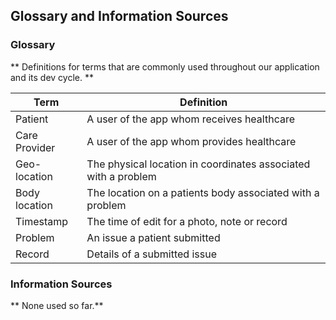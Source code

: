## Glossary and Information Sources

### Glossary

** Definitions for terms that are commonly used throughout our application and its dev cycle. **

| Term          | Definition                                                     |
|---------------|----------------------------------------------------------------|
| Patient       | A user of the app whom receives healthcare                     |
| Care Provider | A user of the app whom provides healthcare                     |
| Geo-location  | The physical location in coordinates associated with a problem |
| Body location | The location on a patients body associated with a problem      |
| Timestamp     | The time of edit for a photo, note or record                   |
| Problem       | An issue a patient submitted                                   |
| Record        | Details of a submitted issue                                   |

### Information Sources
** None used so far.**